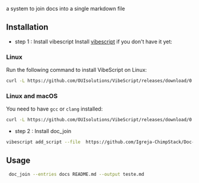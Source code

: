 
a system  to join docs into a single markdown file
## Installation
- step 1 : Install vibescript 
Install [vibescript](https://github.com/OUIsolutions/VibeScript) if you don't have it yet:

### Linux 
Run the following command to install VibeScript on Linux:

```bash
curl -L https://github.com/OUIsolutions/VibeScript/releases/download/0.32.0/vibescript.out -o vibescript.out && chmod +x vibescript.out && sudo mv vibescript.out /usr/local/bin/vibescript
```

### Linux and macOS
You need to have `gcc` or `clang` installed:

```bash
curl -L https://github.com/OUIsolutions/VibeScript/releases/download/0.35.0/amalgamation.c -o vibescript.c && gcc vibescript.c -o vibescript.out && sudo mv vibescript.out /usr/local/bin/vibescript
```
- step 2 : Install doc_join
```bash
vibescript add_script --file  https://github.com/Igreja-ChimpStack/Doc-Join/releases/download/0.1.0/doc_join.lua doc_join
```



## Usage
```bash
 doc_join --entries docs README.md --output teste.md 
```

